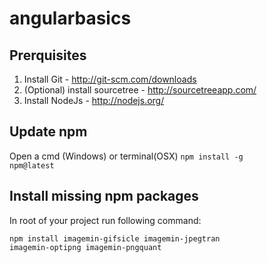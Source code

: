 angularbasics
=============

Prerquisites
------------
1. Install Git - http://git-scm.com/downloads
2. (Optional) install sourcetree - http://sourcetreeapp.com/
3. Install NodeJs - http://nodejs.org/

Update npm
----------
Open a cmd (Windows) or terminal(OSX)
<code>npm install -g npm@latest</code>

Install missing npm packages
----------------------------
In root of your project run following command:

<code>npm install imagemin-gifsicle imagemin-jpegtran imagemin-optipng imagemin-pngquant</code>

